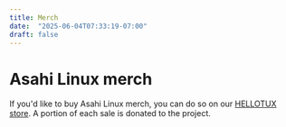 ```yaml
---
title: Merch
date:  "2025-06-04T07:33:19-07:00"
draft: false
---
```


# Asahi Linux merch

If you'd like to buy Asahi Linux merch, you can do so on our [HELLOTUX store](https://www.hellotux.com/asahi). A portion of each sale is donated to the project.
